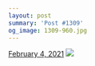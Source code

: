 ```yaml
---
layout: post
summary: 'Post #1309'
og_image: 1309-960.jpg
---
```


<p>
  <time>
    <a href="/1309">February 4, 2021</a>
  </time>
  <a href="/1309">
    <img src="{{ site.assets_url }}/1309-480.jpg" srcset="{{ site.assets_url }}/1309-240.jpg 240w, {{ site.assets_url }}/1309-480.jpg 480w, {{ site.assets_url }}/1309-720.jpg 720w, {{ site.assets_url }}/1309-960.jpg 960w" sizes="(min-width: 700px) 50vw, calc(100vw - 2rem)" />
  </a>
</p>
